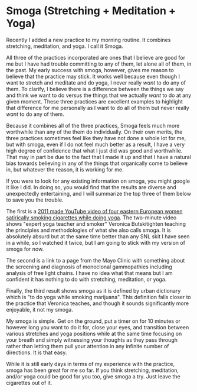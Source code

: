 # Smoga (Stretching + Meditation + Yoga)

Recently I added a new practice to my morning routine. It combines stretching, meditation, and yoga. I call it Smoga.

All three of the practices incorporated are ones that I believe are good for me but I have had trouble committing to any of them, let alone all of them, in the past. My early success with smoga, however, gives me reason to believe that the practice may stick. It works well because even though I want to stretch and meditate and do yoga, I never really _want_ to do any of them. To clarify, I believe there is a difference between the things we say and think we want to do versus the things that we actually _want_ to do at any given moment. These three practices are excellent examples to highlight that difference for me personally as I want to do all of them but never really _want_ to do any of them.

Because it combines all of the three practices, Smoga feels much more worthwhile than any of the them do individually. On their own merits, the three practices sometimes feel like they have not done a whole lot for me, but with smoga, even if I do not feel much better as a result, I have a very high degree of confidence that what I just did was good and worthwhile. That may in part be due to the fact that I made it up and that I have a natural bias towards believing in any of the things that organically come to believe in, but whatever the reason, it is working for me.

If you were to look for any existing information on smoga, you might google it like I did. In doing so, you would find that the results are diverse and unexpectedly entertaining, and I will summarize the top three of them below to save you the trouble.

The first is a [2011 made YouTube video of four eastern European women satirically smoking cigarettes while doing yoga](https://www.youtube.com/watch?v=ly4KAZfv_1o). The two-minute video shows "expert yoga teacher and smoker" Veronica Butskitighten teaching the principles and methodologies of what she also calls smoga. It is absolutely absurd but at the same time better than any SNL skit I have seen in a while, so I watched it twice, but I am going to stick with my version of smoga for now.

The second is a link to a page from the Mayo Clinic with something about the screening and diagnosis of monoclonal gammopathies including analysis of free light chains. I have no idea what that means but I am confident it has nothing to do with stretching, meditation, or yoga.

Finally, the third result shows smoga as it is defined by urban dictionary which is "to do yoga while smoking marijuana". This definition falls closer to the practice that Veronica teaches, and though it sounds significantly more enjoyable, it not my smoga.

My smoga is simple. Get on the ground, put a timer on for 10 minutes or however long you want to do it for, close your eyes, and transition between various stretches and yoga positions while at the same time focusing on your breath and simply witnessing your thoughts as they pass through rather than letting them pull your attention in any infinite number of directions. It is that easy.

While it is still early days in terms of my experience with the practice, smoga has been great for me so far. If you think stretching, meditation, and/or yoga could be good for you too, give smoga a try. Just leave the cigarettes out of it.
